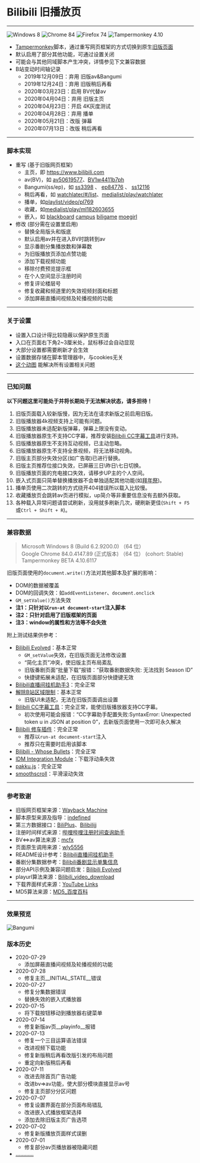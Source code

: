 # Bilibili 旧播放页
---
![Windows 8](https://img.shields.io/badge/Microsoft_Windows_8-compatible-green.svg?longCache=true) ![Chrome 84](https://img.shields.io/badge/Google_Chrome_84-compatible-green.svg?longCache=true) ![Firefox 74](https://img.shields.io/badge/Mozilla_Firefox_76-compatible-green.svg?longCache=true) ![Tampermonkey 4.10](https://img.shields.io/badge/Tampermonkey_4.10-compatible-green.svg?longCache=true)
- [Tampermonkey](https://www.tampermonkey.net/)脚本，通过重写网页框架的方式切换到原生[旧版页面](https://www.bilibili.com/blackboard/html5playerhelp.html "HTML5播放器简介&示例")
- 默认启用了部分其他功能，可通过设置关闭
- 可能会与其他同域脚本产生冲突，详情参见下文兼容数据
- B站变动时间轴记录
   + 2019年12月09日：弃用 旧版av&Bangumi
   + 2019年12月24日：弃用 旧版稍后再看
   + 2020年03月23日：启用 BV代替av
   + 2020年04月04日：弃用 旧版主页
   + 2020年04月23日：开启 4K灰度测试
   + 2020年04月28日：弃用 播单
   + 2020年05月21日：改版 弹幕
   + 2020年07月13日：改版 稍后再看

---
### 脚本实现
- 重写 (基于旧版网页框架)
   + 主页，即 https://www.bilibili.com
   + av(BV)，如 [av50619577](https://www.bilibili.com/video/av50619577 "Brambly Boundaries")、[BV1w4411b7ph](https://www.bilibili.com/video/BV1w4411b7ph "Brambly Boundaries")
   + Bangumi(ss/ep)，如 [ss3398](https://www.bilibili.com/bangumi/play/ss3398 "冰菓") 、 [ep84776](https://www.bilibili.com/bangumi/play/ep84776 "深具传统的古典文学部之重生") 、 [ss12116](https://www.bilibili.com/bangumi/play/ss12116/ "声之形")
   + 稍后再看，如 [watchlater/#/list](https://www.bilibili.com/watchlater/#/list "播放列表")、[medialist/play/watchlater](https://www.bilibili.com/medialist/play/watchlater "播放全部")
   + 播单，如[playlist/video/pl769](https://www.bilibili.com/playlist/video/pl769 "bilibili moe 2018 日本动画场应援")
   + 收藏，如[medialist/play/ml182603655](https://www.bilibili.com/medialist/play/ml182603655 "bilibili moe 2018 日本动画场应援")
   + 嵌入，如 [blackboard](https://www.bilibili.com/blackboard/topic/activity-2020bangumiQ1_web.html "bilibili 2020 一月新番导视") [campus](https://campus.bilibili.com/index.html "哔哩哔哩校园招聘") [biligame](https://www.biligame.com/detail/?id=101644 "魔法纪录  魔法少女小圆外传") [moegirl](https://zh.moegirl.org/%E4%B8%9C%E6%96%B9M-1%E6%BC%AB%E6%89%8D "东方M-1漫才")
- 修改 (部分需在设置里启用)
   + 替换全局版头和版底
   + 默认启用av并在进入BV时跳转到av
   + 显示番剧分集播放数和弹幕数
   + 为旧版播放页添加点赞功能
   + 添加下载视频功能
   + 移除付费预览提示框
   + 在个人空间显示注册时间
   + 修复评论楼层号
   + 修复收藏和频道里的失效视频封面和标题
   + 添加屏蔽直播间视频及轮播视频的功能

---
### 关于设置
- 设置入口设计得比较隐蔽以保护原生页面
- 入口在页面右下角2~3厘米处，鼠标移过会自动显现
- 大部分设置都需要刷新才会生效
- 设置数据存储在脚本管理器中，与cookies无关
- [这个动图](https://s1.ax1x.com/2020/04/07/GgUKUS.gif "设置参考示例") 能解决所有设置相关问题

---
### 已知问题
**以下问题这里可能处于并将长期处于无法解决状态，请多担待！**
1. 旧版页面载入较新版慢，因为无法在请求新版之前启用旧版。
2. 旧版播放器4k视频支持上可能有问题。
3. 旧版播放器未适配新版弹幕，弹幕上限没有变动。
4. 旧版播放器原生不支持CC字幕，推荐安装[Bilibili CC字幕工具](https://greasyfork.org/scripts/378513)进行支持。
5. 旧版播放器原生不支持互动视频，已主动忽略。
6. 旧版播放器原生不支持全景视频，将无法移动视角。
7. 旧版主页部分失效分区(如广告取)已进行替换。
8. 旧版主页推荐位接口失效，已屏蔽三日\昨日\七日切换。
9. 旧版播放页面的充电接口失效，请移步UP主的个人空间。
10. 嵌入式页面只简单替换播放器不会单独适配其他功能(如[拜年祭](https://www.bilibili.com/blackboard/bnj2020.html "拜年祭2020"))。
11. 播单页使用二次跳转的方式绕开404错误所以载入比较慢。
12. 收藏播放页会跳转av页进行模拟，up简介等非重要信息没有去额外获取。
13. 各种载入异常问题请尝试刷新，没用就多刷新几次，硬刷新更佳(`Shift + F5`或`Ctrl + Shift + R`)。

---
### 兼容数据
>
> Microsoft Windows 8 (Build 6.2.9200.0) （64 位）  
> Google Chrome 84.0.4147.89 (正式版本) （64 位） (cohort: Stable)  
> Tampermonkey BETA 4.10.6117
>
 
旧版页面使用的`document.write()`方法对其他脚本及扩展的影响：
- DOM的数据被覆盖
- DOM的回调失效：如`addEventListener`、`document.onclick`
- `GM_setValue()`方法失效
- **注1：只针对以`run-at document-start`注入脚本**
- **注2：只针对启用了旧版框架的页面**
- **注3：window的属性和方法等不会失效**

附上测试结果供参考：
- [Bilibili Evolved](https://github.com/the1812/Bilibili-Evolved)：基本正常
   + `GM_setValue`失效，在旧版页面无法修改设置
   + “简化主页”冲突，使旧版主页布局紊乱
   + 旧版番剧页面“批量下载”报错：“获取番剧数据失败: 无法找到 Season ID”
   + 快捷键拓展未适配，在旧版页面部分快捷键无效
- [Bilibili直播间挂机助手3](https://github.com/SeaLoong/Bilibili-LRHH)：完全正常
- [解除B站区域限制](https://greasyfork.org/scripts/25718)：基本正常
   + 旧版UI未适配，无法在旧版页面调出设置
- [Bilibili CC字幕工具](https://greasyfork.org/scripts/378513)：完全正常，能使旧版播放器支持CC字幕。
   + 初次使用可能会报错：“CC字幕助手配置失败:SyntaxError: Unexpected token u in JSON at position 0”，去新版页面使用一次即可永久解决
- [Bilibili 修车插件](https://greasyfork.org/scripts/374449)：完全正常
   + 推荐以`run-at document-start`注入
   + 推荐只在需要时启用该脚本
- [Bilibili - Whose Bullets](https://greasyfork.org/zh-CN/scripts/40341)：完全正常
- [IDM Integration Module](http://www.internetdownloadmanager.com)：下载浮动条失效
- [pakku.js](https://chrome.google.com/webstore/detail/jklfcpboamajpiikgkbjcnnnnooefbhh)：完全正常
- [smoothscroll](http://iamdustan.com/smoothscroll/)：平滑滚动失效

---
### 参考致谢
- 旧版网页框架来源：[Wayback Machine](https://archive.org/web/)
- 脚本原型来源及指导：[indefined](https://github.com/indefined/UserScripts/tree/master/bilibiliOldPlayer)
- 第三方数据接口：[BiliPlus](https://www.biliplus.com/)、[Bilibilijj](https://www.jijidown.com/)
- 注册时间样式来源：[哔哩哔哩注册时间查询助手](https://greasyfork.org/zh-CN/scripts/382542)
- BV<=>av算法来源：[mcfx](https://www.zhihu.com/question/381784377/answer/1099438784)
- 页面原生调用来源：[wly5556](https://greasyfork.org/users/217840)
- README设计参考：[Bilibili直播间挂机助手](https://github.com/SeaLoong/Bilibili-LRHH)
- 番剧分集数据参考：[Bilibili番剧显示单集信息](https://greasyfork.org/scripts/37970)
- 部分API示例及兼容问题启发：[Bilibili Evolved](https://github.com/the1812/Bilibili-Evolved)
- playurl算法来源：[Bilibili\_video\_download](https://github.com/Henryhaohao/Bilibili_video_download)
- 下载界面样式来源：[YouTube Links](https://greasyfork.org/zh-CN/scripts/5566)
- MD5算法来源：[MD5_百度百科](https://baike.baidu.com/item/MD5/212708?fr=aladdin#6_4)

---
### 效果预览
![Bangumi](https://camo.githubusercontent.com/1802bb815c3f624f636b0ee71554a7b3816f1801/68747470733a2f2f73312e617831782e636f6d2f323032302f30342f30372f4767774576392e706e67)
### 版本历史
- 2020-07-29
   + 添加屏蔽直播间视频及轮播视频的功能
- 2020-07-28
   + 修复主页\_\_INITIAL_STATE\_\_错误
- 2020-07-27
   + 修复分集数据错误
   + 替换失效的嵌入式播放器
- 2020-07-15
   + 将下载按钮移动到播放器右键菜单
- 2020-07-14
   + 修复新版av页\_\_playinfo\_\_报错
- 2020-07-13
   + 修复一个三目运算语法错误
   + 改进视频下载功能
   + 修复新版稍后再看改版引发的布局问题
   + 重定向新版稍后再看
- 2020-07-11
   + 改进去除首页广告功能
   + 改进bv=>av功能，使大部分模块直接显示av号
   + 修复主页部分分区问题
- 2020-07-07
   + 修复设置界面在部分页面布局错乱
   + 改进嵌入式播放框架选择
   + 添加去除旧版主页广告选项
- 2020-07-02
   + 修复新版播放页面样式误删
- 2020-07-01
   + 修复部分av页播放器被隐藏问题
- […………](https://github.com/MotooriKashin/Bilibili-Old/blob/master/history.md)